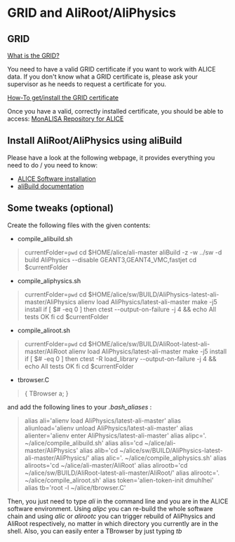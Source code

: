 # GRID and AliRoot/AliPhysics

## GRID

[What is the GRID?](http://wlcg.web.cern.ch/)

You need to have a valid GRID certificate if you want to work with ALICE data.
If you don't know what a GRID certificate is, please ask your supervisor as he needs to request a certificate for you.

[How-To get/install the GRID certificate](https://dberzano.github.io/alice/alien-certificate/)

Once you have a valid, correctly installed certificate, you should be able to access: [MonALISA Repository for ALICE](http://alimonitor.cern.ch/map.jsp)

## Install AliRoot/AliPhysics using aliBuild

Please have a look at the following webpage, it provides everything you need to do / you need to know:

* [ALICE Software installation](https://dberzano.github.io/alice/install-aliroot/)
* [aliBuild documentation](http://alisw.github.io/alibuild/tutorial.html)

## Some tweaks (optional)

Create the following files with the given contents:

* compile\_alibuild.sh
> currentFolder=`pwd`
> cd $HOME/alice/ali-master
> aliBuild -z -w ../sw -d build AliPhysics --disable GEANT3,GEANT4_VMC,fastjet
> cd $currentFolder

* compile\_aliphysics.sh
> currentFolder=`pwd`
> cd $HOME/alice/sw/BUILD/AliPhysics-latest-ali-master/AliPhysics
> alienv load AliPhysics/latest-ali-master
> make -j5 install
> if [ $# -eq 0 ]
>   then
>     ctest --output-on-failure -j 4 && echo All tests OK
> fi
> cd $currentFolder

* compile\_aliroot.sh
> currentFolder=`pwd`
> cd $HOME/alice/sw/BUILD/AliRoot-latest-ali-master/AliRoot
> alienv load AliPhysics/latest-ali-master
> make -j5 install
> if [ $# -eq 0 ]
>   then
>     ctest -R load_library --output-on-failure -j 4 && echo All tests OK
> fi
> cd $currentFolder

* tbrowser.C
> {
> TBrowser a;
> }

and add the following lines to your _.bash\_aliases_ :

> alias ali='alienv load AliPhysics/latest-ali-master'
> alias aliunload='alienv unload AliPhysics/latest-ali-master'
> alias alienter='alienv enter AliPhysics/latest-ali-master'
> alias alipc='. ~/alice/compile_alibuild.sh'
> alias alis='cd ~/alice/ali-master/AliPhysics'
> alias alib='cd ~/alice/sw/BUILD/AliPhysics-latest-ali-master/AliPhysics/'
> alias alic='. ~/alice/compile_aliphysics.sh'
> alias aliroots='cd ~/alice/ali-master/AliRoot'
> alias alirootb='cd ~/alice/sw/BUILD/AliRoot-latest-ali-master/AliRoot/'
> alias alirootc='. ~/alice/compile_aliroot.sh'
> alias token='alien-token-init dmuhlhei'
> alias tb='root -l ~/alice/tbrowser.C'

Then, you just need to type _ali_ in the command line and you are in the ALICE software environment. 
Using _alipc_ you can re-build the whole software chain and using _alic_ or _alirootc_ you can trigger rebuild of AliPhysics and AliRoot respectively, no matter in which directory you currently are in the shell.
Also, you can easily enter a TBrowser by just typing _tb_
